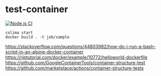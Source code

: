 # test-container
[![Node.js CI](https://github.com/kaiwanyawit-chawankul/test-container/actions/workflows/node.js.yml/badge.svg)](https://github.com/kaiwanyawit-chawankul/test-container/actions/workflows/node.js.yml)

```
colima start
docker build . -t job/sample
```

https://stackoverflow.com/questions/44803982/how-do-i-run-a-bash-script-in-an-alpine-docker-container
https://riptutorial.com/docker/example/10772/helloworld-dockerfile
https://github.com/GoogleContainerTools/container-structure-test
https://github.com/marketplace/actions/container-structure-tests


